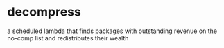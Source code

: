 # decompress
a scheduled lambda that finds packages with outstanding revenue on the no-comp list and redistributes their wealth
